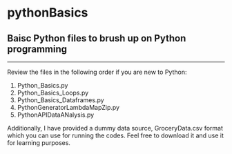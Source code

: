 # pythonBasics
## Baisc Python files to brush up on Python programming
---
Review the files in the following order if you are new to Python: 
1. Python_Basics.py
1. Python_Basics_Loops.py
1. Python_Basics_Dataframes.py
1. PythonGeneratorLambdaMapZip.py
1. PythonAPIDataANalysis.py

Additionally, I have provided a dummy data source, GroceryData.csv format which you can use for running the codes. Feel free to download it and use it for learning purposes.

